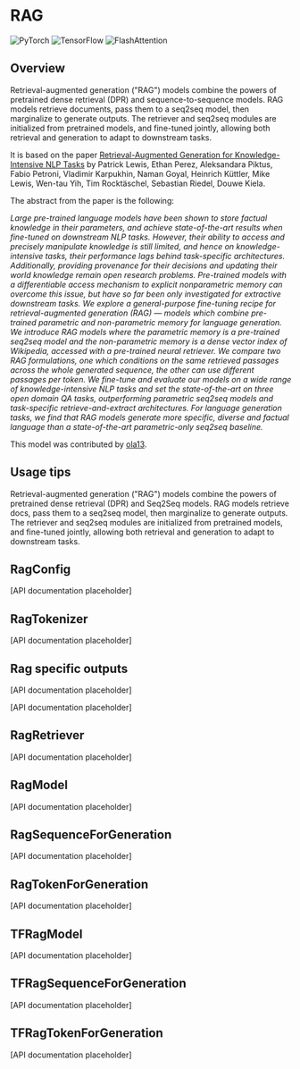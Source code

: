 <!--Copyright 2020 The HuggingFace Team. All rights reserved.

Licensed under the Apache License, Version 2.0 (the "License"); you may not use this file except in compliance with
the License. You may obtain a copy of the License at

http://www.apache.org/licenses/LICENSE-2.0

Unless required by applicable law or agreed to in writing, software distributed under the License is distributed on
an "AS IS" BASIS, WITHOUT WARRANTIES OR CONDITIONS OF ANY KIND, either express or implied. See the License for the
specific language governing permissions and limitations under the License.

⚠️ Note that this file is in Markdown but contain specific syntax for our doc-builder (similar to MDX) that may not be
rendered properly in your Markdown viewer.

-->

# RAG

<div class="flex flex-wrap space-x-1">
<img alt="PyTorch" src="https://img.shields.io/badge/PyTorch-DE3412?style=flat&logo=pytorch&logoColor=white">
<img alt="TensorFlow" src="https://img.shields.io/badge/TensorFlow-FF6F00?style=flat&logo=tensorflow&logoColor=white">
<img alt="FlashAttention" src="https://img.shields.io/badge/%E2%9A%A1%EF%B8%8E%20FlashAttention-eae0c8?style=flat">
</div>

## Overview

Retrieval-augmented generation ("RAG") models combine the powers of pretrained dense retrieval (DPR) and
sequence-to-sequence models. RAG models retrieve documents, pass them to a seq2seq model, then marginalize to generate
outputs. The retriever and seq2seq modules are initialized from pretrained models, and fine-tuned jointly, allowing
both retrieval and generation to adapt to downstream tasks.

It is based on the paper [Retrieval-Augmented Generation for Knowledge-Intensive NLP Tasks](https://arxiv.org/abs/2005.11401) by Patrick Lewis, Ethan Perez, Aleksandara Piktus, Fabio Petroni, Vladimir
Karpukhin, Naman Goyal, Heinrich Küttler, Mike Lewis, Wen-tau Yih, Tim Rocktäschel, Sebastian Riedel, Douwe Kiela.

The abstract from the paper is the following:

*Large pre-trained language models have been shown to store factual knowledge in their parameters, and achieve
state-of-the-art results when fine-tuned on downstream NLP tasks. However, their ability to access and precisely
manipulate knowledge is still limited, and hence on knowledge-intensive tasks, their performance lags behind
task-specific architectures. Additionally, providing provenance for their decisions and updating their world knowledge
remain open research problems. Pre-trained models with a differentiable access mechanism to explicit nonparametric
memory can overcome this issue, but have so far been only investigated for extractive downstream tasks. We explore a
general-purpose fine-tuning recipe for retrieval-augmented generation (RAG) — models which combine pre-trained
parametric and non-parametric memory for language generation. We introduce RAG models where the parametric memory is a
pre-trained seq2seq model and the non-parametric memory is a dense vector index of Wikipedia, accessed with a
pre-trained neural retriever. We compare two RAG formulations, one which conditions on the same retrieved passages
across the whole generated sequence, the other can use different passages per token. We fine-tune and evaluate our
models on a wide range of knowledge-intensive NLP tasks and set the state-of-the-art on three open domain QA tasks,
outperforming parametric seq2seq models and task-specific retrieve-and-extract architectures. For language generation
tasks, we find that RAG models generate more specific, diverse and factual language than a state-of-the-art
parametric-only seq2seq baseline.*

This model was contributed by [ola13](https://huggingface.co/ola13).

## Usage tips

Retrieval-augmented generation ("RAG") models combine the powers of pretrained dense retrieval (DPR) and Seq2Seq models. 
RAG models retrieve docs, pass them to a seq2seq model, then marginalize to generate outputs. The retriever and seq2seq 
modules are initialized from pretrained models, and fine-tuned jointly, allowing both retrieval and generation to adapt 
to downstream tasks.

## RagConfig

[API documentation placeholder]

## RagTokenizer

[API documentation placeholder]

## Rag specific outputs

[API documentation placeholder]

[API documentation placeholder]

## RagRetriever

[API documentation placeholder]

<frameworkcontent>
<pt>

## RagModel

[API documentation placeholder]

## RagSequenceForGeneration

[API documentation placeholder]

## RagTokenForGeneration

[API documentation placeholder]

</pt>
<tf>

## TFRagModel

[API documentation placeholder]

## TFRagSequenceForGeneration

[API documentation placeholder]

## TFRagTokenForGeneration

[API documentation placeholder]

</tf>
</frameworkcontent>

